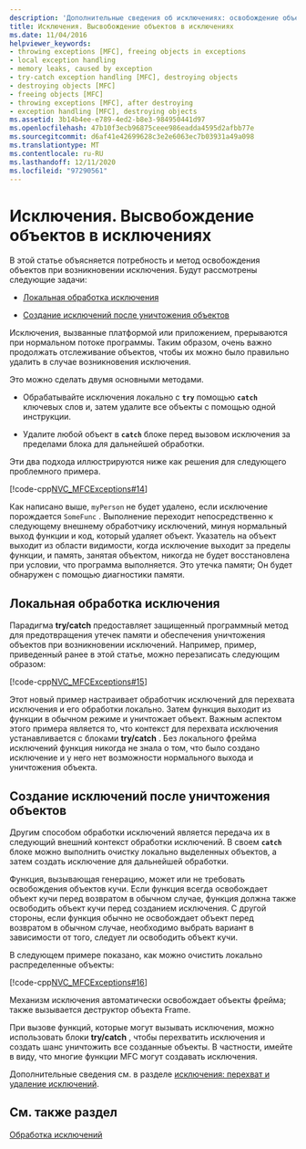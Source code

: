 ```yaml
---
description: 'Дополнительные сведения об исключениях: освобождение объектов в исключениях'
title: Исключения. Высвобождение объектов в исключениях
ms.date: 11/04/2016
helpviewer_keywords:
- throwing exceptions [MFC], freeing objects in exceptions
- local exception handling
- memory leaks, caused by exception
- try-catch exception handling [MFC], destroying objects
- destroying objects [MFC]
- freeing objects [MFC]
- throwing exceptions [MFC], after destroying
- exception handling [MFC], destroying objects
ms.assetid: 3b14b4ee-e789-4ed2-b8e3-984950441d97
ms.openlocfilehash: 47b10f3ecb96875ceee986eadda4595d2afbb77e
ms.sourcegitcommit: d6af41e42699628c3e2e6063ec7b03931a49a098
ms.translationtype: MT
ms.contentlocale: ru-RU
ms.lasthandoff: 12/11/2020
ms.locfileid: "97290561"
---
```

# <a name="exceptions-freeing-objects-in-exceptions"></a>Исключения. Высвобождение объектов в исключениях

В этой статье объясняется потребность и метод освобождения объектов при возникновении исключения. Будут рассмотрены следующие задачи:

- [Локальная обработка исключения](#_core_handling_the_exception_locally)

- [Создание исключений после уничтожения объектов](#_core_throwing_exceptions_after_destroying_objects)

Исключения, вызванные платформой или приложением, прерываются при нормальном потоке программы. Таким образом, очень важно продолжать отслеживание объектов, чтобы их можно было правильно удалить в случае возникновения исключения.

Это можно сделать двумя основными методами.

- Обрабатывайте исключения локально с **`try`** помощью **`catch`** ключевых слов и, затем удалите все объекты с помощью одной инструкции.

- Удалите любой объект в **`catch`** блоке перед вызовом исключения за пределами блока для дальнейшей обработки.

Эти два подхода иллюстрируются ниже как решения для следующего проблемного примера.

[!code-cpp[NVC_MFCExceptions#14](codesnippet/cpp/exceptions-freeing-objects-in-exceptions_1.cpp)]

Как написано выше, `myPerson` не будет удалено, если исключение порождается `SomeFunc` . Выполнение переходит непосредственно к следующему внешнему обработчику исключений, минуя нормальный выход функции и код, который удаляет объект. Указатель на объект выходит из области видимости, когда исключение выходит за пределы функции, и память, занятая объектом, никогда не будет восстановлена при условии, что программа выполняется. Это утечка памяти; Он будет обнаружен с помощью диагностики памяти.

## <a name="handling-the-exception-locally"></a><a name="_core_handling_the_exception_locally"></a> Локальная обработка исключения

Парадигма **try/catch** предоставляет защищенный программный метод для предотвращения утечек памяти и обеспечения уничтожения объектов при возникновении исключений. Например, пример, приведенный ранее в этой статье, можно перезаписать следующим образом:

[!code-cpp[NVC_MFCExceptions#15](codesnippet/cpp/exceptions-freeing-objects-in-exceptions_2.cpp)]

Этот новый пример настраивает обработчик исключений для перехвата исключения и его обработки локально. Затем функция выходит из функции в обычном режиме и уничтожает объект. Важным аспектом этого примера является то, что контекст для перехвата исключения устанавливается с блоками **try/catch** . Без локального фрейма исключений функция никогда не знала о том, что было создано исключение и у него нет возможности нормального выхода и уничтожения объекта.

## <a name="throwing-exceptions-after-destroying-objects"></a><a name="_core_throwing_exceptions_after_destroying_objects"></a> Создание исключений после уничтожения объектов

Другим способом обработки исключений является передача их в следующий внешний контекст обработки исключений. В своем **`catch`** блоке можно выполнить очистку локально выделенных объектов, а затем создать исключение для дальнейшей обработки.

Функция, вызывающая генерацию, может или не требовать освобождения объектов кучи. Если функция всегда освобождает объект кучи перед возвратом в обычном случае, функция должна также освободить объект кучи перед созданием исключения. С другой стороны, если функция обычно не освобождает объект перед возвратом в обычном случае, необходимо выбрать вариант в зависимости от того, следует ли освободить объект кучи.

В следующем примере показано, как можно очистить локально распределенные объекты:

[!code-cpp[NVC_MFCExceptions#16](codesnippet/cpp/exceptions-freeing-objects-in-exceptions_3.cpp)]

Механизм исключения автоматически освобождает объекты фрейма; также вызывается деструктор объекта Frame.

При вызове функций, которые могут вызывать исключения, можно использовать блоки **try/catch** , чтобы перехватить исключения и создать шанс уничтожить все созданные объекты. В частности, имейте в виду, что многие функции MFC могут создавать исключения.

Дополнительные сведения см. в разделе [исключения: перехват и удаление исключений](exceptions-catching-and-deleting-exceptions.md).

## <a name="see-also"></a>См. также раздел

[Обработка исключений](exception-handling-in-mfc.md)
